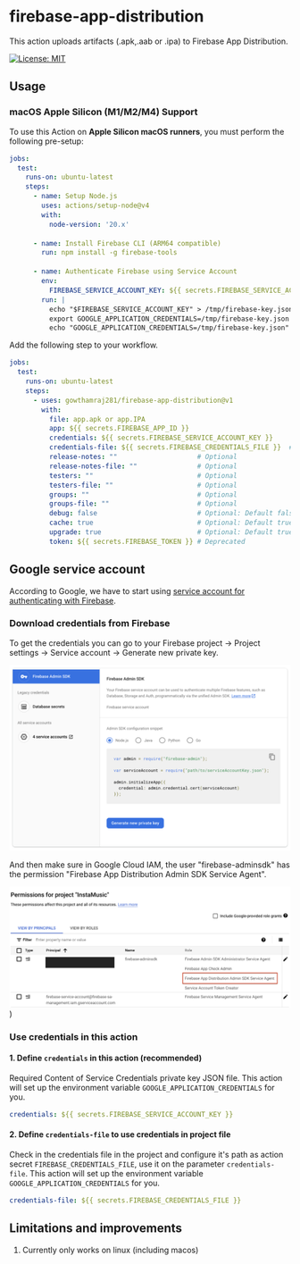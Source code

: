# firebase-app-distribution

This action uploads artifacts (.apk,.aab or .ipa) to Firebase App Distribution.

[![License: MIT](https://img.shields.io/badge/License-MIT-yellow.svg)](https://opensource.org/licenses/MIT)

## Usage

### macOS Apple Silicon (M1/M2/M4) Support

To use this Action on **Apple Silicon macOS runners**, you must perform the following pre-setup:

```yml
jobs:
  test:
    runs-on: ubuntu-latest
    steps:
      - name: Setup Node.js
        uses: actions/setup-node@v4
        with:
          node-version: '20.x'
      
      - name: Install Firebase CLI (ARM64 compatible)
        run: npm install -g firebase-tools
      
      - name: Authenticate Firebase using Service Account
        env:
          FIREBASE_SERVICE_ACCOUNT_KEY: ${{ secrets.FIREBASE_SERVICE_ACCOUNT_KEY }}
        run: |
          echo "$FIREBASE_SERVICE_ACCOUNT_KEY" > /tmp/firebase-key.json
          export GOOGLE_APPLICATION_CREDENTIALS=/tmp/firebase-key.json
          echo "GOOGLE_APPLICATION_CREDENTIALS=/tmp/firebase-key.json" >> $GITHUB_ENV
```

Add the following step to your workflow.

```yml
jobs:
  test:
    runs-on: ubuntu-latest
    steps:
      - uses: gowthamraj281/firebase-app-distribution@v1
        with:
          file: app.apk or app.IPA
          app: ${{ secrets.FIREBASE_APP_ID }}
          credentials: ${{ secrets.FIREBASE_SERVICE_ACCOUNT_KEY }}
          credentials-file: ${{ secrets.FIREBASE_CREDENTIALS_FILE }}  # Optional: Required only if you don't use serviceCredentialsFileContent.
          release-notes: ""                    # Optional
          release-notes-file: ""               # Optional
          testers: ""                          # Optional
          testers-file: ""                     # Optional
          groups: ""                           # Optional
          groups-file: ""                      # Optional
          debug: false                         # Optional: Default false. A flag you can include to print verbose log output.
          cache: true                          # Optional: Default true. Whether to cache the firebase tools for next job, keeping this "true" will speed up the build.
          upgrade: true                        # Optional: Default true. Whether to attempt to upgrade firebase tools when cache is "true", turning this "false" will speed up the build.
          token: ${{ secrets.FIREBASE_TOKEN }} # Deprecated
```

## Google service account

According to Google, we have to start using [service account for authenticating with Firebase](https://firebase.google.com/docs/app-distribution/authenticate-service-account?platform=ios). 

### Download credentials from Firebase

To get the credentials you can go to your Firebase project -> Project settings -> Service account -> Generate new private key.

![google-service-account-credentials](https://github.com/gowthamraj281/firebase-app-distribution/blob/main/.docs/assests/google-service-account-credentials.png)

And then make sure in Google Cloud IAM, the user "firebase-adminsdk" has the permission "Firebase App Distribution Admin SDK Service Agent".

![google-service-account-permission](https://github.com/gowthamraj281/firebase-app-distribution/blob/main/.docs/assests/google-service-account-permission.png))

### Use credentials in this action

#### 1. Define `credentials` in this action (recommended)

Required Content of Service Credentials private key JSON file. This action will set up the environment variable `GOOGLE_APPLICATION_CREDENTIALS` for you.

```yml
credentials: ${{ secrets.FIREBASE_SERVICE_ACCOUNT_KEY }}
```

#### 2. Define `credentials-file` to use credentials in project file

Check in the credentials file in the project and configure it's path as action secret `FIREBASE_CREDENTIALS_FILE`, use it on the parameter `credentials-file`. This action will set up the environment variable `GOOGLE_APPLICATION_CREDENTIALS` for you.

```yml
credentials-file: ${{ secrets.FIREBASE_CREDENTIALS_FILE }}
```

## Limitations and improvements

1. Currently only works on linux (including macos)
